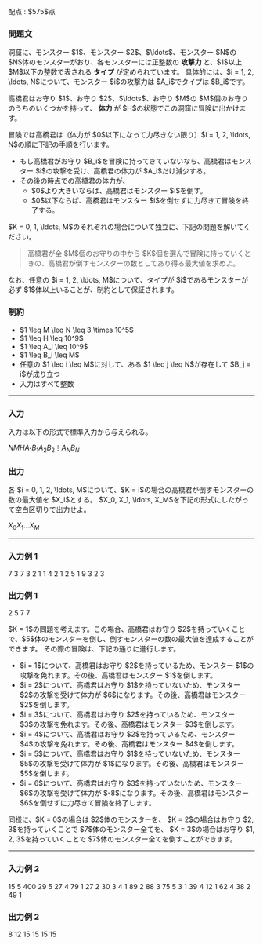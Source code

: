 
<div>

<span>

<span>

<p>
配点 : $575$点
</p>

<div>

<section>

### **問題文**

<p>
洞窟に、モンスター $1$、モンスター $2$、$\ldots$、モンスター $N$の $N$体のモンスターがおり、各モンスターには正整数の
<strong>
攻撃力
</strong>
と、$1$以上 $M$以下の整数で表される
<strong>
タイプ
</strong>
が定められています。
具体的には、$i = 1, 2, \ldots, N$について、モンスター $i$の攻撃力は $A_i$でタイプは $B_i$です。
</p>

<p>
高橋君はお守り $1$、お守り $2$、$\ldots$、お守り $M$の $M$個のお守りのうちのいくつかを持って、
<strong>
体力
</strong>
が $H$の状態でこの洞窟に冒険に出かけます。
</p>

<p>
冒険では高橋君は（体力が $0$以下になって力尽きない限り）$i = 1, 2, \ldots, N$の順に下記の手順を行います。
</p>

<ul>

<li>
もし高橋君がお守り $B_i$を冒険に持ってきていないなら、高橋君はモンスター $i$の攻撃を受け、高橋君の体力が $A_i$だけ減少する。
</li>

<li>
その後の時点での高橋君の体力が、
<ul>

<li>
$0$より大きいならば、高橋君はモンスター $i$を倒す。
</li>

<li>
$0$以下ならば、高橋君はモンスター $i$を倒せずに力尽きて冒険を終了する。
</li>

</ul>

</li>

</ul>

<p>
$K = 0, 1, \ldots, M$のそれぞれの場合について独立に、下記の問題を解いてください。
</p>

<blockquote>

<p>
高橋君が全 $M$個のお守りの中から $K$個を選んで冒険に持っていくときの、高橋君が倒すモンスターの数としてあり得る最大値を求めよ。
</p>

</blockquote>

<p>
なお、任意の $i = 1, 2, \ldots, M$について、タイプが $i$であるモンスターが必ず $1$体以上いることが、制約として保証されます。
</p>

</section>

</div>

<div>

<section>

### **制約**

<ul>

<li>
$1 \leq M \leq N \leq 3 \times 10^5$
</li>

<li>
$1 \leq H \leq 10^9$
</li>

<li>
$1 \leq A_i \leq 10^9$
</li>

<li>
$1 \leq B_i \leq M$
</li>

<li>
任意の $1 \leq i \leq M$に対して、ある $1 \leq j \leq N$が存在して $B_j = i$が成り立つ
</li>

<li>
入力はすべて整数
</li>

</ul>

</section>

</div>

---

<div>

<div>

<section>

### **入力**

<p>
入力は以下の形式で標準入力から与えられる。
</p>

<div>

$N$$M$$H$$A_1$$B_1$$A_2$$B_2$$\vdots$$A_N$$B_N$
</div>

</section>

</div>

<div>

<section>

### **出力**

<p>
各 $i = 0, 1, 2, \ldots, M$について、$K = i$の場合の高橋君が倒すモンスターの数の最大値を $X_i$とする。
$X_0, X_1, \ldots, X_M$を下記の形式にしたがって空白区切りで出力せよ。
</p>

<div>

$X_0$$X_1$$\ldots$$X_M$
</div>

</section>

</div>

</div>

---

<div>

<section>

### **入力例 1**

<div>

7 3 7
3 2
1 1
4 2
1 2
5 1
9 3
2 3

</div>

</section>

</div>

<div>

<section>

### **出力例 1**

<div>

2 5 7 7

</div>

<p>
$K = 1$の問題を考えます。この場合、高橋君はお守り $2$を持っていくことで、$5$体のモンスターを倒し、倒すモンスターの数の最大値を達成することができます。
その際の冒険は、下記の通りに進行します。
</p>

<ul>

<li>
$i = 1$について、高橋君はお守り $2$を持っているため、モンスター $1$の攻撃を免れます。その後、高橋君はモンスター $1$を倒します。
</li>

<li>
$i = 2$について、高橋君はお守り $1$を持っていないため、モンスター $2$の攻撃を受けて体力が $6$になります。その後、高橋君はモンスター $2$を倒します。
</li>

<li>
$i = 3$について、高橋君はお守り $2$を持っているため、モンスター $3$の攻撃を免れます。その後、高橋君はモンスター $3$を倒します。
</li>

<li>
$i = 4$について、高橋君はお守り $2$を持っているため、モンスター $4$の攻撃を免れます。その後、高橋君はモンスター $4$を倒します。
</li>

<li>
$i = 5$について、高橋君はお守り $1$を持っていないため、モンスター $5$の攻撃を受けて体力が $1$になります。その後、高橋君はモンスター $5$を倒します。
</li>

<li>
$i = 6$について、高橋君はお守り $3$を持っていないため、モンスター $6$の攻撃を受けて体力が $-8$になります。その後、高橋君はモンスター $6$を倒せずに力尽きて冒険を終了します。
</li>

</ul>

<p>
同様に、$K = 0$の場合は $2$体のモンスターを、
$K = 2$の場合はお守り $2, 3$を持っていくことで $7$体のモンスター全てを、
$K = 3$の場合はお守り $1, 2, 3$を持っていくことで $7$体のモンスター全てを倒すことができます。
</p>

</section>

</div>

---

<div>

<section>

### **入力例 2**

<div>

15 5 400
29 5
27 4
79 1
27 2
30 3
4 1
89 2
88 3
75 5
3 1
39 4
12 1
62 4
38 2
49 1

</div>

</section>

</div>

<div>

<section>

### **出力例 2**

<div>

8 12 15 15 15 15

</div>

</section>

</div>

</span>

</span>

</div>
